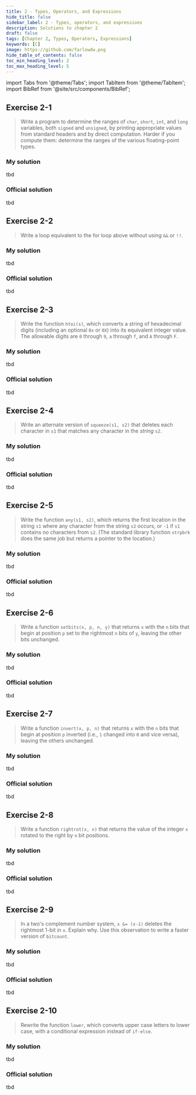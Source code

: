 ```yaml
---
title: 2 - Types, Operators, and Expressions
hide_title: false
sidebar_label: 2 - Types, operators, and expressions
description: Solutions to chapter 2
draft: false
tags: [Chapter 2, Types, Operators, Expressions]
keywords: [C]
image: https://github.com/farlowdw.png
hide_table_of_contents: false
toc_min_heading_level: 2
toc_max_heading_level: 5
---
```


import Tabs from '@theme/Tabs';
import TabItem from '@theme/TabItem';
import BibRef from '@site/src/components/BibRef';

## Exercise 2-1

> Write a program to determine the ranges of `char`, `short`, `int`,
> and `long` variables, both `signed` and `unsigned`, by printing appropriate
> values from standard headers and by direct computation. Harder if you compute
> them: determine the ranges of the various floating-point types. <BibRef id='KR1988' pages='pp. 36-37'></BibRef>

### My solution

tbd

### Official solution

tbd

## Exercise 2-2

> Write a loop equivalent to the for loop above without using `&&` or `!!`. <BibRef id='KR1988' pages='p. 42'></BibRef>

### My solution

tbd

### Official solution

tbd

## Exercise 2-3

> Write the function `htoi(s)`, which converts a string of hexadecimal
> digits (including an optional `0x` or `0X`) into its equivalent integer value.
> The allowable digits are `0` through `9`, `a` through `f`, and `A` through `F`. <BibRef id='KR1988' pages='p. 46'></BibRef>

### My solution

tbd

### Official solution

tbd

## Exercise 2-4

> Write an alternate version of `squeeze(s1, s2)` that deletes
> each character in `s1` that matches any character in the *string* `s2`. <BibRef id='KR1988' pages='p. 48'></BibRef>

### My solution

tbd

### Official solution

tbd

## Exercise 2-5

> Write the function `any(s1, s2)`, which returns the first location
> in the string `s1` where any character from the string `s2` occurs, or `-1` if `s1`
> contains no characters from `s2`. (The standard library function `strpbrk` does
> the same job but returns a pointer to the location.) <BibRef id='KR1988' pages='p. 48'></BibRef>

### My solution

tbd

### Official solution

tbd

## Exercise 2-6

> Write a function `setbits(x, p, n, y)` that returns `x` with the `n`
> bits that begin at position `p` set to the rightmost `n` bits of `y`, leaving the other
> bits unchanged. <BibRef id='KR1988' pages='p. 49'></BibRef>

### My solution

tbd

### Official solution

tbd

## Exercise 2-7

> Write a function `invert(x, p, n)` that returns `x` with the `n` bits
> that begin at position `p` inverted (i.e., `1` changed into `0` and vice versa), leaving
> the others unchanged. <BibRef id='KR1988' pages='p. 49'></BibRef>

### My solution

tbd

### Official solution

tbd

## Exercise 2-8

> Write a function `rightrot(x, n)` that returns the value of the
> integer `x` rotated to the right by `n` bit positions. <BibRef id='KR1988' pages='p. 49'></BibRef>

### My solution

tbd

### Official solution

tbd

## Exercise 2-9

> In a two's complement number system, `x &= (x-1)` deletes the
> rightmost 1-bit in `x`. Explain why. Use this observation to write a faster version
> of `bitcount`. <BibRef id='KR1988' pages='p. 51'></BibRef>

### My solution

tbd

### Official solution

tbd

## Exercise 2-10

> Rewrite the function `lower`, which converts upper case letters
> to lower case, with a conditional expression instead of `if-else`. <BibRef id='KR1988' pages='p. 52'></BibRef>

### My solution

tbd

### Official solution

tbd
